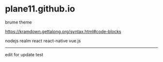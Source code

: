 # plane11.github.io

brume theme

https://kramdown.gettalong.org/syntax.html#code-blocks


nodejs
realm
react
react-native
vue.js



---
edit for update test
